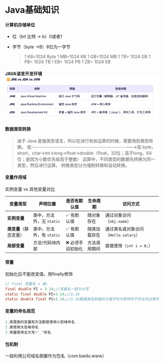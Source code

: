 # Java基础知识

#### 计算机存储单位

- 位（bit 比特 -> b）0或者1

- 字节（byte ->B）8位为一字节

  > 1 KB=1024 Byte
  > 1 MB=1024 KB
  > 1 GB=1024 MB
  > 1 TB= 1024 GB
  > 1 PB= 1024 TB
  > 1 EB= 1024 PB
  > 1 ZB= 1024 EB 

#### JAVA语言开发环境![f4ddabb8788dc1f21fb16eaeb8f9b655](../Pic/f4ddabb8788dc1f21fb16eaeb8f9b655.png)  

#### 数据类型转换

> 由于 Java 是强类型语言，所以在进行有些运算的时候，需要用到类型转换。
> 低--------------------------------------------------->高
> byte，short，char->int->long->float->double（float，32位；高于long，64位；是因为小数优先级高于整数）
> 运算中，不同类型的数据先转换为同一类型，然后进行运算。
> 转换类型分为强制转换和自动转换。
>



#### 变量作用域

实例变量 vs 其他变量对比

| 变量类型               | 声明位置                  | 是否有默认值     | 生命周期     | 访问方式                             |
| ---------------------- | ------------------------- | ---------------- | ------------ | ------------------------------------ |
| **实例变量**           | 类中，方法外，无 `static` | ✅ 有默认值       | 随对象存在   | 通过对象访问（`obj.name`）           |
| **类变量**（静态变量） | 类中，方法外，有 `static` | ✅ 有默认值       | 随类加载存在 | 通过类名或对象访问（`Hello.salary`） |
| **局部变量**           | 方法/代码块内部           | ❌ 必须手动初始化 | 方法调用期间 | 直接使用（`int i = 8;`）             |

#### 常量

初始化后不能改变值，用finally修饰

```java
// final 常量名 = 值;
final double PI = 3.14;//变量名一般为大写
static final double PI=3.14;//3.14
static double final PI=3.14;//3.14数据类型前面的关键字均为修饰符不存在先后顺序
```



#### 变量的命名规范

```java
1.类里面的变量和方法都是使用小驼峰命名
2.类使用大驼峰命名
3.常量使用全大写+"_"命名
```



#### 包机制

一般利用公司域名倒置作为包名（com.baidu.www）